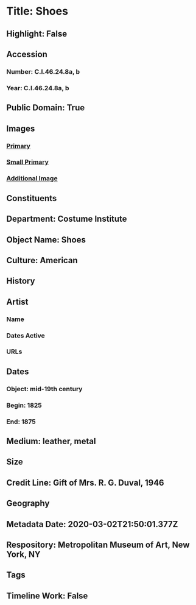 # Title: Shoes
## Highlight: False
## Accession
### Number: C.I.46.24.8a, b
### Year: C.I.46.24.8a, b
## Public Domain: True
## Images
### [Primary](https://images.metmuseum.org/CRDImages/ci/original/CI46.24.8ab_F.jpg)
### [Small Primary](https://images.metmuseum.org/CRDImages/ci/web-large/CI46.24.8ab_F.jpg)
### [Additional Image](https://images.metmuseum.org/CRDImages/ci/original/CI46.24.8ab_B.jpg)
## Constituents
## Department: Costume Institute
## Object Name: Shoes
## Culture: American
## History
## Artist
### Name
### Dates Active
### URLs
## Dates
### Object: mid-19th century
### Begin: 1825
### End: 1875
## Medium: leather, metal
## Size
## Credit Line: Gift of Mrs. R. G. Duval, 1946
## Geography
## Metadata Date: 2020-03-02T21:50:01.377Z
## Respository: Metropolitan Museum of Art, New York, NY
## Tags
## Timeline Work: False